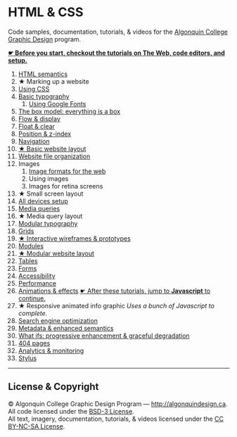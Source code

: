 # HTML & CSS

Code samples, documentation, tutorials, & videos for the [Algonquin College Graphic Design](http://algonquindesign.ca) program.

**[☛ Before you start, checkout the tutorials on The Web, code editors, and setup.](https://github.com/algonquindesign/resources)**

1. [HTML semantics](html-semantics)
2. ★ Marking up a website
3. [Using CSS](using-css)
4. [Basic typography](basic-typography)
	1. [Using Google Fonts](basic-typography/google-fonts)
5. [The box model: everything is a box](box-model)
6. [Flow & display](flow-display)
7. [Float & clear](float-clear)
8. [Position & z-index](position-zindex)
9. [Navigation](navigation)
10. [★ Basic website layout](basic-website)
11. [Website file organization](organization)
12. Images
	1. [Image formats for the web](image-formats)
	2. Using images
	3. Images for retina screens
13. ★ Small screen layout
14. [All devices setup](all-devices-setup)
15. [Media queries](media-queries)
16. ★ Media query layout
17. [Modular typography](modular-typography)
18. [Grids](grids)
19. [★ Interactive wireframes & prototypes](interactive-wireframes-and-prototypes)
20. [Modules](modules)
21. [★ Modular website layout](modular-layout)
22. [Tables](tables)
23. [Forms](forms)
26. [Accessibility](accessibility)
27. [Performance](performance)
28. [Animations & effects](animations-effects)
	[☛ After these tutorials, jump to **Javascript** to continue.](https://github.com/algonquindesign/javascript)
29. ★ Responsive animated info graphic
	*Uses a bunch of Javascript to complete.*
29. [Search engine optimization](search-engine-optimization)
30. [Metadata & enhanced semantics](metadata-enhanced-semantics)
31. [What ifs: progressive enhancement & graceful degradation](what-ifs)
32. [404 pages](404-pages)
33. [Analytics & monitoring](analytics)
34. [Stylus](stylus)

---

## License & Copyright

© Algonquin College Graphic Design Program — <http://algonquindesign.ca>.	
All code licensed under the [BSD-3 License](LICENSE).	
All text, imagery, documentation, tutorials, & videos licensed under the [CC BY-NC-SA License](http://creativecommons.org/licenses/by-nc-sa/4.0/).
